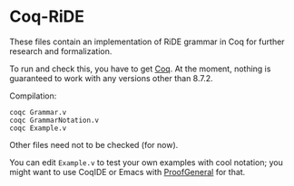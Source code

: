 # Coq-RiDE

These files contain an implementation of RiDE grammar in Coq for further research and formalization.

To run and check this, you have to get [Coq](https://coq.inria.fr/). 
At the moment, nothing is guaranteed to work with any versions other than 8.7.2.

Compilation:
```
coqc Grammar.v
coqc GrammarNotation.v
coqc Example.v
```
Other files need not to be checked (for now).

You can edit `Example.v` to test your own examples with cool notation; 
you might want to use CoqIDE or Emacs with [ProofGeneral](https://proofgeneral.github.io/) for that.
